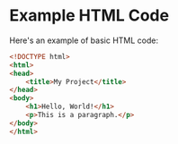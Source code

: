 # Example HTML Code

Here's an example of basic HTML code:

```html
<!DOCTYPE html>
<html>
<head>
    <title>My Project</title>
</head>
<body>
    <h1>Hello, World!</h1>
    <p>This is a paragraph.</p>
</body>
</html>

